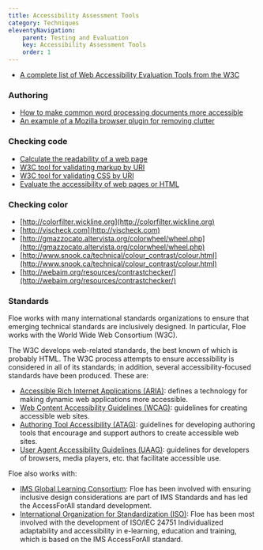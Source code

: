 ```yaml
---
title: Accessibility Assessment Tools
category: Techniques
eleventyNavigation:
    parent: Testing and Evaluation
    key: Accessibility Assessment Tools
    order: 1
---
```

* [A complete list of Web Accessibility Evaluation Tools from the W3C](http://www.w3.org/WAI/ER/tools/complete)

### Authoring

* [How to make common word processing documents more accessible](http://adod.idrc.ocad.ca/)
* [An example of a Mozilla browser plugin for removing clutter](https://www.readability.com/addons)

### Checking code

* [Calculate the readability of a web page](http://www.read-able.com/)
* [W3C tool for validating markup by URI](http://validator.w3.org/)
* [W3C tool for validating CSS by URI](http://jigsaw.w3.org/css-validator/)
* [Evaluate the accessibility of web pages or HTML](http://achecker.ca/)

### Checking color

* [http://colorfilter.wickline.org](http://colorfilter.wickline.org)
* [http://vischeck.com](http://vischeck.com)
* [http://gmazzocato.altervista.org/colorwheel/wheel.php](http://gmazzocato.altervista.org/colorwheel/wheel.php)
* [http://www.snook.ca/technical/colour_contrast/colour.html](http://www.snook.ca/technical/colour_contrast/colour.html)
* [http://webaim.org/resources/contrastchecker/](http://webaim.org/resources/contrastchecker/)

### Standards

Floe works with many international standards organizations to ensure that emerging technical standards are inclusively designed. In particular, Floe works with the World Wide Web Consortium (W3C).

The W3C develops web-related standards, the best known of which is probably HTML. The W3C process attempts to ensure accessibility is considered in all of its standards; in addition, several accessibility-focused standards have been produced. These are:

* [Accessible Rich Internet Applications (ARIA)](http://www.w3.org/WAI/intro/aria): defines a technology for making dynamic web applications more accessible.
* [Web Content Accessibility Guidelines (WCAG)](http://www.w3.org/TR/WCAG20/): guidelines for creating accessible web sites.
* [Authoring Tool Accessibility (ATAG)](http://www.w3.org/TR/WAI-AUTOOLS/): guidelines for developing authoring tools that encourage and support authors to create accessible web sites.
* [User Agent Accessibility Guidelines (UAAG)](http://www.w3.org/WAI/intro/uaag.php): guidelines for developers of browsers, media players, etc. that facilitate accessible use.

Floe also works with:

* [IMS Global Learning Consortium](http://www.imsglobal.org/accessibility/): Floe has been involved with ensuring inclusive design considerations are part of IMS Standards and has led the AccessForAll standard development.
* [International Organization for Standardization (ISO)](http://www.iso.org/iso/catalogue_detail?csnumber=41521): Floe has been most involved with the development of ISO/IEC 24751 Individualized adaptability and accessibility in e-learning, education and training, which is based on the IMS AccessForAll standard.
